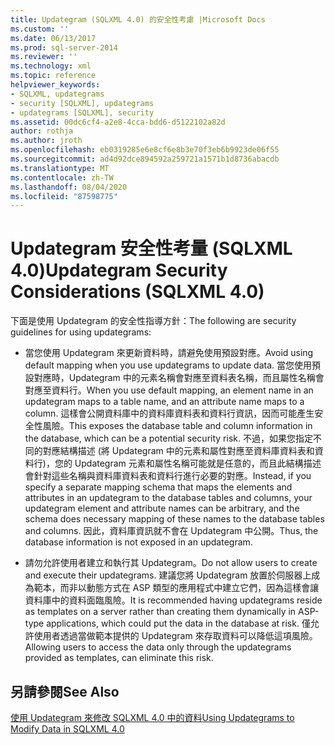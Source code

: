 ```yaml
---
title: Updategram (SQLXML 4.0) 的安全性考慮 |Microsoft Docs
ms.custom: ''
ms.date: 06/13/2017
ms.prod: sql-server-2014
ms.reviewer: ''
ms.technology: xml
ms.topic: reference
helpviewer_keywords:
- SQLXML, updategrams
- security [SQLXML], updategrams
- updategrams [SQLXML], security
ms.assetid: 00dc6cf4-a2e8-4cca-bdd6-d5122102a82d
author: rothja
ms.author: jroth
ms.openlocfilehash: eb0319285e6e8cf6e8b3e70f3eb6b9923de06f55
ms.sourcegitcommit: ad4d92dce894592a259721a1571b1d8736abacdb
ms.translationtype: MT
ms.contentlocale: zh-TW
ms.lasthandoff: 08/04/2020
ms.locfileid: "87598775"
---
```

# <a name="updategram-security-considerations-sqlxml-40"></a><span data-ttu-id="626a8-102">Updategram 安全性考量 (SQLXML 4.0)</span><span class="sxs-lookup"><span data-stu-id="626a8-102">Updategram Security Considerations (SQLXML 4.0)</span></span>
  <span data-ttu-id="626a8-103">下面是使用 Updategram 的安全性指導方針：</span><span class="sxs-lookup"><span data-stu-id="626a8-103">The following are security guidelines for using updategrams:</span></span>  
  
-   <span data-ttu-id="626a8-104">當您使用 Updategram 來更新資料時，請避免使用預設對應。</span><span class="sxs-lookup"><span data-stu-id="626a8-104">Avoid using default mapping when you use updategrams to update data.</span></span> <span data-ttu-id="626a8-105">當您使用預設對應時，Updategram 中的元素名稱會對應至資料表名稱，而且屬性名稱會對應至資料行。</span><span class="sxs-lookup"><span data-stu-id="626a8-105">When you use default mapping, an element name in an updategram maps to a table name, and an attribute name maps to a column.</span></span> <span data-ttu-id="626a8-106">這樣會公開資料庫中的資料庫資料表和資料行資訊，因而可能產生安全性風險。</span><span class="sxs-lookup"><span data-stu-id="626a8-106">This exposes the database table and column information in the database, which can be a potential security risk.</span></span> <span data-ttu-id="626a8-107">不過，如果您指定不同的對應結構描述 (將 Updategram 中的元素和屬性對應至資料庫資料表和資料行)，您的 Updategram 元素和屬性名稱可能就是任意的，而且此結構描述會針對這些名稱與資料庫資料表和資料行進行必要的對應。</span><span class="sxs-lookup"><span data-stu-id="626a8-107">Instead, if you specify a separate mapping schema that maps the elements and attributes in an updategram to the database tables and columns, your updategram element and attribute names can be arbitrary, and the schema does necessary mapping of these names to the database tables and columns.</span></span> <span data-ttu-id="626a8-108">因此，資料庫資訊就不會在 Updategram 中公開。</span><span class="sxs-lookup"><span data-stu-id="626a8-108">Thus, the database information is not exposed in an updategram.</span></span>  
  
-   <span data-ttu-id="626a8-109">請勿允許使用者建立和執行其 Updategram。</span><span class="sxs-lookup"><span data-stu-id="626a8-109">Do not allow users to create and execute their updategrams.</span></span> <span data-ttu-id="626a8-110">建議您將 Updategram 放置於伺服器上成為範本，而非以動態方式在 ASP 類型的應用程式中建立它們，因為這樣會讓資料庫中的資料面臨風險。</span><span class="sxs-lookup"><span data-stu-id="626a8-110">It is recommended having updategrams reside as templates on a server rather than creating them dynamically in ASP-type applications, which could put the data in the database at risk.</span></span> <span data-ttu-id="626a8-111">僅允許使用者透過當做範本提供的 Updategram 來存取資料可以降低這項風險。</span><span class="sxs-lookup"><span data-stu-id="626a8-111">Allowing users to access the data only through the updategrams provided as templates, can eliminate this risk.</span></span>  
  
## <a name="see-also"></a><span data-ttu-id="626a8-112">另請參閱</span><span class="sxs-lookup"><span data-stu-id="626a8-112">See Also</span></span>  
 [<span data-ttu-id="626a8-113">使用 Updategram 來修改 SQLXML 4.0 中的資料</span><span class="sxs-lookup"><span data-stu-id="626a8-113">Using Updategrams to Modify Data in SQLXML 4.0</span></span>](../updategrams/using-updategrams-to-modify-data-in-sqlxml-4-0.md)  
  
  
